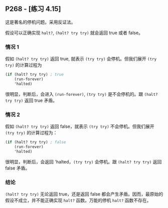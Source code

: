 ## P268 - [练习 4.15]

这是著名的停机问题。采用反证法。

假设可以正确实现 `halt?`, `(halt? try try)` 就会返回 true 或者 false。

### 情况 1

假如 `(halt? try try)` 返回 true, 就表示 `(try try)` 会停机。但我们展开 `(try try)` 的计算过程为

``` Scheme
(if (halt? try try)	; true
    (run-forever)
    'halted)
```

很明显，判断后，会进入 `(run-forever)`, `(try try)` 是不会停机的。跟 `(halt? try try)` 返回 true 矛盾。

### 情况 2

假如 `(halt? try try)` 返回 false，就表示 `(try try)` 不会停机。但我们展开 `(try try)` 的计算过程为：

``` Scheme
(if (halt? try try)	; false
    (run-forever)
    'halted)
```

很明显，判断后，会返回 'halted，`(try try)` 会停机。跟 `(halt? try try)` 返回 false 矛盾。

### 结论

`(halt? try try)` 无论返回 true，还是返回 false 都会产生矛盾。因而，最原始的假设不成立，并不能正确实现 `halt?` 函数。万能的停机 `halt?` 函数不存在。

